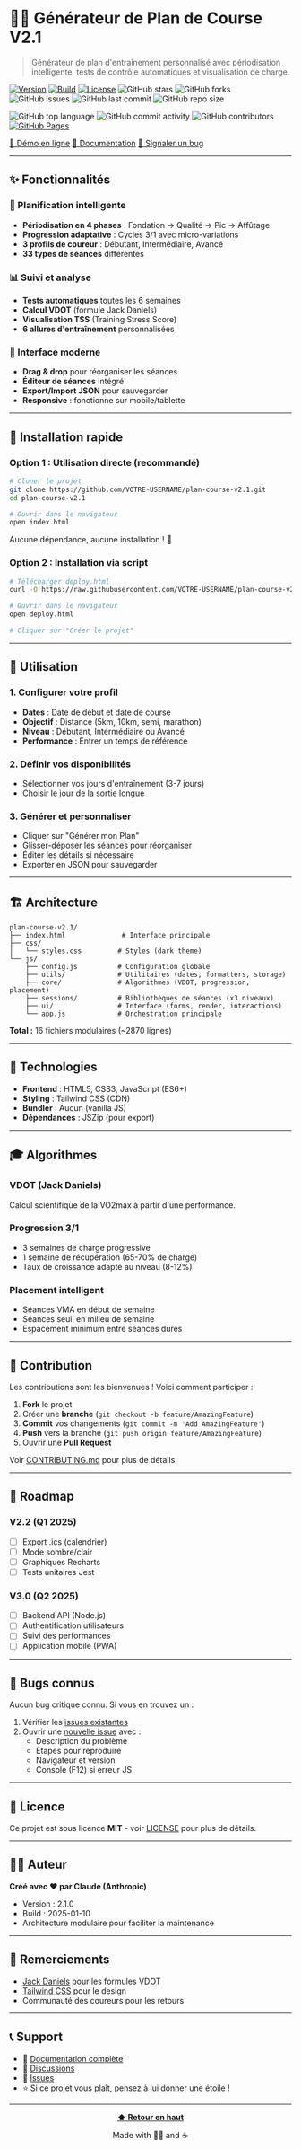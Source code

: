 # 🏃‍♂️ Générateur de Plan de Course V2.1

> Générateur de plan d'entraînement personnalisé avec périodisation intelligente, tests de contrôle automatiques et visualisation de charge.


[![Version](https://img.shields.io/badge/version-2.1.0-blue.svg)](https://github.com/imtheyoyo/plan-course)
[![Build](https://img.shields.io/badge/build-2025--01--10-orange.svg)](https://github.com/imtheyoyo/plan-course)
[![License](https://img.shields.io/badge/license-MIT-green.svg)](LICENSE)
![GitHub stars](https://img.shields.io/github/stars/imtheyoyo/plan-course?style=social)
![GitHub forks](https://img.shields.io/github/forks/imtheyoyo/plan-course?style=social)
![GitHub issues](https://img.shields.io/github/issues/imtheyoyo/plan-course)
![GitHub last commit](https://img.shields.io/github/last-commit/imtheyoyo/plan-course)
![GitHub repo size](https://img.shields.io/github/repo-size/imtheyoyo/plan-course)

![GitHub top language](https://img.shields.io/github/languages/top/imtheyoyo/plan-course)
![GitHub commit activity](https://img.shields.io/github/commit-activity/m/imtheyoyo/plan-course)
![GitHub contributors](https://img.shields.io/github/contributors/imtheyoyo/plan-course)
[![GitHub Pages](https://img.shields.io/badge/demo-online-success)](https://imtheyoyo.github.io/plan-course/)


[🚀 Démo en ligne](https://imtheyoyo.github.io/plan-course/)
[📖 Documentation](https://github.com/imtheyoyo/plan-course/tree/main/docs)
[🐛 Signaler un bug](https://github.com/imtheyoyo/plan-course/issues)


---

## ✨ Fonctionnalités

### 🎯 Planification intelligente
- **Périodisation en 4 phases** : Fondation → Qualité → Pic → Affûtage
- **Progression adaptative** : Cycles 3/1 avec micro-variations
- **3 profils de coureur** : Débutant, Intermédiaire, Avancé
- **33 types de séances** différentes

### 📊 Suivi et analyse
- **Tests automatiques** toutes les 6 semaines
- **Calcul VDOT** (formule Jack Daniels)
- **Visualisation TSS** (Training Stress Score)
- **6 allures d'entraînement** personnalisées

### 🎨 Interface moderne
- **Drag & drop** pour réorganiser les séances
- **Éditeur de séances** intégré
- **Export/Import JSON** pour sauvegarder
- **Responsive** : fonctionne sur mobile/tablette

---

## 🚀 Installation rapide

### Option 1 : Utilisation directe (recommandé)
```bash
# Cloner le projet
git clone https://github.com/VOTRE-USERNAME/plan-course-v2.1.git
cd plan-course-v2.1

# Ouvrir dans le navigateur
open index.html
```

Aucune dépendance, aucune installation ! 🎉

### Option 2 : Installation via script
```bash
# Télécharger deploy.html
curl -O https://raw.githubusercontent.com/VOTRE-USERNAME/plan-course-v2.1/main/deploy.html

# Ouvrir dans le navigateur
open deploy.html

# Cliquer sur "Créer le projet"
```

---

## 📖 Utilisation

### 1. Configurer votre profil
- **Dates** : Date de début et date de course
- **Objectif** : Distance (5km, 10km, semi, marathon)
- **Niveau** : Débutant, Intermédiaire ou Avancé
- **Performance** : Entrer un temps de référence

### 2. Définir vos disponibilités
- Sélectionner vos jours d'entraînement (3-7 jours)
- Choisir le jour de la sortie longue

### 3. Générer et personnaliser
- Cliquer sur "Générer mon Plan"
- Glisser-déposer les séances pour réorganiser
- Éditer les détails si nécessaire
- Exporter en JSON pour sauvegarder

---

## 🏗️ Architecture

```
plan-course-v2.1/
├── index.html              # Interface principale
├── css/
│   └── styles.css         # Styles (dark theme)
└── js/
    ├── config.js          # Configuration globale
    ├── utils/             # Utilitaires (dates, formatters, storage)
    ├── core/              # Algorithmes (VDOT, progression, placement)
    ├── sessions/          # Bibliothèques de séances (x3 niveaux)
    ├── ui/                # Interface (forms, render, interactions)
    └── app.js             # Orchestration principale
```

**Total :** 16 fichiers modulaires (~2870 lignes)

---

## 🔧 Technologies

- **Frontend** : HTML5, CSS3, JavaScript (ES6+)
- **Styling** : Tailwind CSS (CDN)
- **Bundler** : Aucun (vanilla JS)
- **Dépendances** : JSZip (pour export)

---

## 🎓 Algorithmes

### VDOT (Jack Daniels)
Calcul scientifique de la VO2max à partir d'une performance.

### Progression 3/1
- 3 semaines de charge progressive
- 1 semaine de récupération (65-70% de charge)
- Taux de croissance adapté au niveau (8-12%)

### Placement intelligent
- Séances VMA en début de semaine
- Séances seuil en milieu de semaine
- Espacement minimum entre séances dures

---

## 🤝 Contribution

Les contributions sont les bienvenues ! Voici comment participer :

1. **Fork** le projet
2. Créer une **branche** (`git checkout -b feature/AmazingFeature`)
3. **Commit** vos changements (`git commit -m 'Add AmazingFeature'`)
4. **Push** vers la branche (`git push origin feature/AmazingFeature`)
5. Ouvrir une **Pull Request**

Voir [CONTRIBUTING.md](CONTRIBUTING.md) pour plus de détails.

---

## 📝 Roadmap

### V2.2 (Q1 2025)
- [ ] Export .ics (calendrier)
- [ ] Mode sombre/clair
- [ ] Graphiques Recharts
- [ ] Tests unitaires Jest

### V3.0 (Q2 2025)
- [ ] Backend API (Node.js)
- [ ] Authentification utilisateurs
- [ ] Suivi des performances
- [ ] Application mobile (PWA)

---

## 🐛 Bugs connus

Aucun bug critique connu. Si vous en trouvez un :
1. Vérifier les [issues existantes](issues/)
2. Ouvrir une [nouvelle issue](issues/new) avec :
   - Description du problème
   - Étapes pour reproduire
   - Navigateur et version
   - Console (F12) si erreur JS

---

## 📄 Licence

Ce projet est sous licence **MIT** - voir [LICENSE](LICENSE) pour plus de détails.

---

## 👨‍💻 Auteur

**Créé avec ❤️ par Claude (Anthropic)**

- Version : 2.1.0
- Build : 2025-01-10
- Architecture modulaire pour faciliter la maintenance

---

## 🙏 Remerciements

- [Jack Daniels](https://runsmartproject.com/calculator/) pour les formules VDOT
- [Tailwind CSS](https://tailwindcss.com/) pour le design
- Communauté des coureurs pour les retours

---

## 📞 Support

- 📖 [Documentation complète](docs/)
- 💬 [Discussions](discussions/)
- 🐛 [Issues](issues/)
- ⭐ Si ce projet vous plaît, pensez à lui donner une étoile !

---

<div align="center">
  
**[⬆ Retour en haut](#-générateur-de-plan-de-course-v21)**

Made with 🏃‍♂️ and ☕

</div>
